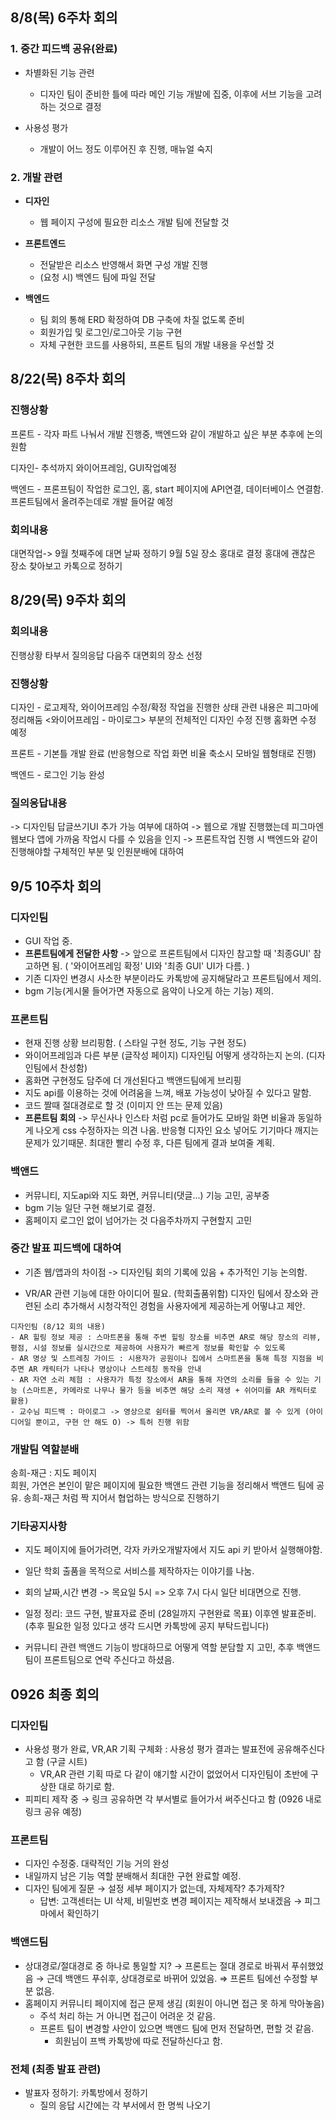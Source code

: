 ## 8/8(목) 6주차 회의

### 1. 중간 피드백 공유(완료)
  - 차별화된 기능 관련
      - 디자인 팀이 준비한 틀에 따라 메인 기능 개발에 집중, 이후에 서브 기능을 고려하는 것으로 결정
        
  - 사용성 평가
      - 개발이 어느 정도 이루어진 후 진행, 매뉴얼 숙지
   

          
### 2. 개발 관련          
- **디자인**
    - 웹 페이지 구성에 필요한  리소스 개발 팀에 전달할 것
      
- **프론트엔드**
    - 전달받은 리소스 반영해서 화면 구성 개발 진행
    - (요청 시) 백엔드 팀에 파일 전달
      
- **백엔드**
    - 팀 회의 통해  ERD 확정하여 DB 구축에 차질 없도록 준비
    - 회원가입 및 로그인/로그아웃 기능 구현
    - 자체 구현한 코드를 사용하되, 프론트 팀의 개발 내용을 우선할 것

## 8/22(목) 8주차 회의

### 진행상황
프론트 - 각자 파트 나눠서 개발 진행중, 백엔드와 같이 개발하고 싶은 부분 추후에 논의 원함

디자인- 추석까지 와이어프레임, GUI작업예정

백엔드 - 프론프팀이 작업한 로그인, 홈, start 페이지에 API연결, 데이터베이스 연결함. 프론트팀에서 올려주는데로 개발 들어갈 예정



### 회의내용

대면작업-> 9월 첫째주에 대면 날짜 정하기
9월 5일 장소 홍대로 결정 
홍대에 괜찮은 장소 찾아보고 카톡으로 정하기

## 8/29(목) 9주차 회의

### 회의내용
진행상황 
타부서 질의응답 
다음주 대면회의 장소 선정

### 진행상황

디자인 - 로고제작, 와이어프레임 수정/확정 작업을 진행한 상태 관련 내용은 피그마에 정리해둠
        <와이어프레임 - 마이로그> 부분의 전체적인 디자인 수정 진행
        홈화면 수정 예정 
        
프론트 - 기본틀 개발 완료 (반응형으로 작업 화면 비율 축소시 모바일 웹형태로 진행)

백엔드 - 로그인 기능 완성

### 질의응답내용

-> 디자인팀 답글쓰기UI 추가 가능 여부에 대하여 
-> 웹으로 개발 진행했는데 피그마엔 웹보다 앱에 가까움 작업시 다를 수 있음을 인지
-> 프론트작업 진행 시 백엔드와 같이 진행해야할 구체적인 부분 및 인원분배에 대하여


## 9/5 10주차 회의
### 디자인팀
* GUI 작업 중. <br>
* **프론트팀에게 전달한 사항** -> 앞으로 프론트팀에서 디자인 참고할 때 '최종GUI' 참고하면 됨. ( '와이어프레임 확정' UI와 '최종 GUI' UI가 다름. )
* 기존 디자인 변경시 사소한 부분이라도 카톡방에 공지해달라고 프론트팀에서 제의.
* bgm 기능(게시물 들어가면 자동으로 음악이 나오게 하는 기능) 제의. 

### 프론트팀
* 현재 진행 상황 브리핑함. ( 스타일 구현 정도, 기능 구현 정도)
* 와이어프레임과 다른 부분 (글작성 페이지) 디자인팀 어떻게 생각하는지 논의. (디자인팀에서 찬성함)
* 홈화면 구현정도 담주에 더 개선된다고 백앤드팀에게 브리핑
* 지도 api를 이용하는 것에 어려움을 느껴, 배포 가능성이 낮아질 수 있다고 말함.
* 코드 짤때 절대경로로 할 것 (이미지 안 뜨는 문제 있음)
* **프론트팀 회의** -> 무신사나 인스타 처럼 pc로 들어가도 모바일 화면 비율과 동일하게 나오게 css 수정하자는 의견 나옴. 반응형 디자인 요소 넣어도 기기마다 깨지는 문제가 있기때문. 최대한 빨리 수정 후, 다른 팀에게 결과 보여줄 계획.
 
### 백앤드
* 커뮤니티, 지도api와 지도 화면, 커뮤니티(댓글...) 기능 고민, 공부중
* bgm 기능 일단 구현 해보기로 결정.
* 홈페이지 로그인 없이 넘어가는 것 다음주차까지 구현할지 고민

### 중간 발표 피드백에 대하여
* 기존 웹/앱과의 차이점 -> 디자인팀 회의 기록에 있음 + 추가적인 기능 논의함.

* VR/AR 관련 기능에 대한 아이디어 필요. (학회출품위함) 디자인 팀에서 장소와 관련된 소리 추가해서 시청각적인 경험을 사용자에게 제공하는게 어떻냐고 제안.

```
디자인팀 (8/12 회의 내용)
- AR 힐링 정보 제공 : 스마트폰을 통해 주변 힐링 장소를 비추면 AR로 해당 장소의 리뷰, 평점, 시설 정보를 실시간으로 제공하여 사용자가 빠르게 정보를 확인할 수 있도록
- AR 명상 및 스트레칭 가이드 : 시용자가 공원이나 집에서 스마트폰을 통해 특정 지점을 비추면 AR 캐릭터가 나타나 명상이나 스트레칭 동작을 안내
- AR 자연 소리 체험 : 사용자가 특정 장소에서 AR을 통해 자연의 소리를 들을 수 있는 기능 (스마트폰, 카메라로 나무나 물가 등을 비추면 해당 소리 재생 + 쉬어미를 AR 캐릭터로 활용)
- 교수님 피드백 : 마이로그 -> 영상으로 쉼터를 찍어서 올리면 VR/AR로 볼 수 있게 (아이디어일 뿐이고, 구현 안 해도 O) -> 특허 진행 위함
```

### 개발팀 역할분배
송희-재근 : 지도 페이지<br>
희원, 가연은 본인이 맡은 페이지에 필요한 백앤드 관련 기능을 정리해서 백앤드 팀에 공유.
송희-재근 처럼 짝 지어서 협업하는 방식으로 진행하기

### 기타공지사항
* 지도 페이지에 들어가려면, 각자 카카오개발자에서 지도 api 키 받아서 실행해야함.

* 일단 학회 출품을 목적으로 서비스를 제작하자는 이야기를 나눔.

* 회의 날짜,시간 변경 -> 목요일 5시 => 오후 7시 다시 일단 비대면으로 진행. 

* 일정 정리: 코드 구현, 발표자료 준비 (28일까지 구현완료 목표) 이후엔 발표준비. (추후 필요한 일정 있다고 생각 드시면 카톡방에 공지 부탁드립니다)

* 커뮤니티 관련 백앤드 기능이 방대하므로 어떻게 역할 분담할 지 고민, 추후 백앤드팀이 프론트팀으로 연락 주신다고 하셨음.

## 0926 최종 회의
### 디자인팀

- 사용성 평가 완료, VR,AR 기획 구체화 : 사용성 평가 결과는 발표전에 공유해주신다고 함 (구글 시트)
    - VR,AR 관련 기획 따로 다 같이 얘기할 시간이 없었어서 디자인팀이 초반에 구상한 대로 하기로 함.
- 피피티 제작 중 → 링크 공유하면 각 부서별로 들어가서 써주신다고 함 (0926 내로 링크 공유 예정)

### 프론트팀

- 디자인 수정중. 대략적인 기능 거의 완성
- 내일까지 남은 기능 역할 분배해서 최대한 구현 완료할 예정.
- 디자인 팀에게 질문 → 설정 세부 페이지가 없는데, 자체제작? 추가제작?
    - 답변: 고객센터는 UI 삭제, 비밀번호 변경 페이지는 제작해서 보내겠음 → 피그마에서 확인하기

### 백앤드팀

- 상대경로/절대경로 중 하나로 통일할 지? → 프론트는 절대 경로로 바꿔서 푸쉬했었음 → 근데 백앤드 푸쉬후, 상대경로로 바뀌어 있었음. ⇒ 프론트 팀에선 수정할 부분 없음.
- 홈페이지 커뮤니티 페이지에 접근 문제 생김 (회원이 아니면 접근 못 하게 막아놓음)
    - 주석 처리 하는 거 아니면 접근이 어려운 것 같음.
    - 프론트 팀이 변경할 사안이 있으면 백앤드 팀에 먼저 전달하면, 편할 것 같음.
        - 희원님이 프백 카톡방에 따로 전달하신다고 함.

### 전체 (최종 발표 관련)

- 발표자 정하기: 카톡방에서 정하기
    - 질의 응답 시간에는 각 부서에서 한 명씩 나오기
